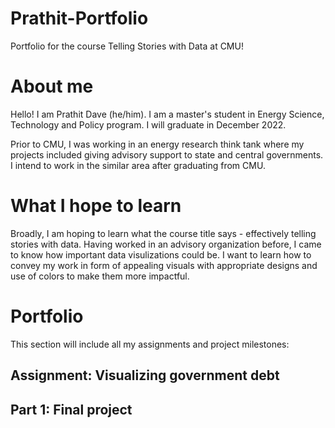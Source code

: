 # Prathit-Portfolio
Portfolio for the course Telling Stories with Data at CMU!

# About me 
Hello! I am Prathit Dave (he/him). I am a master's student in Energy Science, Technology and Policy program. I will graduate in December 2022. 

Prior to CMU, I was working in an energy research think tank where my projects included giving advisory support to state and central governments. I intend to work in the similar area after graduating from CMU.

# What I hope to learn
Broadly, I am hoping to learn what the course title says - effectively telling stories with data. Having worked in an advisory organization before, I came to know how important data visulizations could be. I want to learn how to convey my work in form of appealing visuals with appropriate designs and use of colors to make them more impactful.

# Portfolio
This section will include all my assignments and project milestones:

## Assignment: Visualizing government debt

## Part 1: Final project
